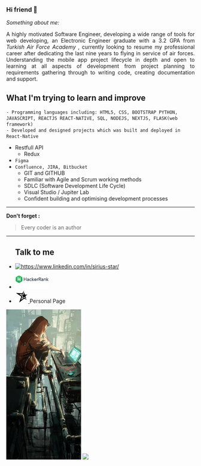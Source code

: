 ### Hi friend 👋

_Something about me:_

 <p ALIGN="justify"> A highly motivated Software Engineer, developing a wide range of tools for web developing, an Electronic Engineer graduate with a 3.2 GPA from <i>Turkish Air Force Academy</i> , currently looking to resume my professional career after dedicating the last nine years to flying in service of air forces. Understanding the mobile app project lifecycle in depth and open to learning at all aspects of development from project planning to requirements gathering through to writing code, creating documentation and support.</p>
 
## What I'm trying to learn and improve
 	- Programming languages including: HTML5, CSS, BOOTSTRAP PYTHON, JAVASCRIPT, REACTJS REACT-NATIVE, SQL, NODEJS, NEXTJS, FLASK(web framework)
 	- Developed and designed projects which was built and deployed in React-Native
  - Restfull API
 	- Redux
  - `Figma`
  - `Confluence, JIRA, Bitbucket`
 	- GIT and GITHUB 
 	- Familiar with Agile and Scrum working methods
 	- SDLC (Software Development Life Cycle)
 	- Visual Studio / Jupiter Lab
 	- Confident building and optimising development processes
<hr>

**Don't forget :**
 > Every coder is an author

<hr>
<div>
    <div>
        <ul>
            <h2>Talk to me</h2>
            <li>
                <a href="https://www.linkedin.com/in/sirius-star" target="_blank">
                <img src="https://img.shields.io/badge/%20-linkedin-0072b1" alt="https://www.linkedin.com/in/sirius-star/" width="65px">
                </a>  
            </li>
            <li>
                <a href="https://www.hackerrank.com/Sirius_Star" target="_blank"> 
                    <img src="hackerrank.png" width="90px" alt="https://www.hackerrank.com/Sirius_Star">
                </a>
            </li>
            <li>
                <a href="https://sirius-star42.github.io/Hasan-DALKILIC/" target="_blank">
                   <img src="star.png" width="35px" alt="https://sirius-star42.github.io/Hasan-DALKILIC/"> 
                </a>Personal Page
            </li>
        </ul>  
        <img src="Wv6FAwWy.jpg" height="400px"/> 
        <img src="https://github-readme-stats.vercel.app/api/top-langs/?username=Sirius-Star42&show_icons=true&title_color=ffffff&icon_color=2A75CF&text_color=daf7dc&bg_color=191919">
    </div>       
</div>

